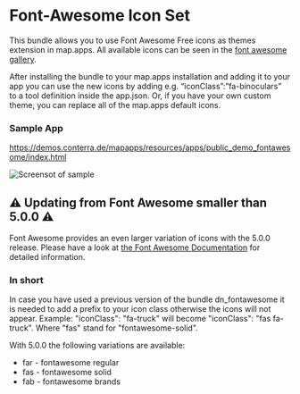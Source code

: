 # Font-Awesome Icon Set
This bundle allows you to use Font Awesome Free icons as themes extension in map.apps. All available icons can be seen in the [font awesome gallery](https://fontawesome.com/search).

After installing the bundle to your map.apps installation and adding it to your app you can use the new icons by adding e.g. “iconClass”:”fa-binoculars” to a tool definition inside the app.json. Or, if you have your own custom theme, you can replace all of the map.apps default icons.

### Sample App ###
https://demos.conterra.de/mapapps/resources/apps/public_demo_fontawesome/index.html

![Screensot of sample](https://github.com/conterra/mapapps-fontawesome/blob/master/screenshot.JPG)


## :warning: Updating from Font Awesome smaller than 5.0.0  :warning: ##

Font Awesome provides an even larger variation of icons with the 5.0.0 release. Please have a look at [the Font Awesome Documentation](https://fontawesome.com/docs) for detailed information.
### In short ###
In case you have used a previous version of the bundle dn_fontawesome it is needed to add a prefix to your icon class otherwise the icons will not appear.
Example: "iconClass": "fa-truck" will become "iconClass": "fas fa-truck". Where "fas" stand for "fontawesome-solid".

With 5.0.0 the following variations are available:

* far - fontawesome regular
* fas - fontawesome solid
* fab - fontawesome brands
